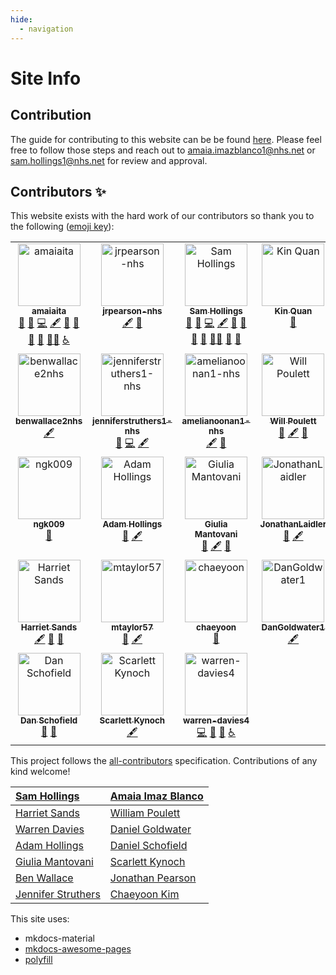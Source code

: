 ```yaml
---
hide:
  - navigation
---
```


# Site Info

## Contribution
The guide for contributing to this website can be be found [here](https://github.com/nhsengland/datascience/blob/main/CONTRIBUTE.md). Please feel free to follow those steps and reach out to [amaia.imazblanco1@nhs.net](mailto:amaia.imazblanco1@nhs.net) or [sam.hollings1@nhs.net](mailto:sam.hollings1@nhs.net) for review and approval. 

## Contributors ✨

This website exists with the hard work of our contributors so thank you to the following ([emoji key](https://allcontributors.org/docs/en/emoji-key)):

<!-- ALL-CONTRIBUTORS-LIST:START - Do not remove or modify this section -->
<!-- prettier-ignore-start -->
<!-- markdownlint-disable -->
<table>
  <tbody>
    <tr>
      <td align="center" valign="top" width="25%"><a href="https://github.com/amaiaita"><img src="https://avatars.githubusercontent.com/u/114224821?v=4?s=100" width="100px;" alt="amaiaita"/><br /><sub><b>amaiaita</b></sub></a><br /><a href="https://github.com/nhsengland/datascience/issues?q=author%3Aamaiaita" title="Bug reports">🐛</a> <a href="#blog-amaiaita" title="Blogposts">📝</a> <a href="https://github.com/nhsengland/datascience/commits?author=amaiaita" title="Code">💻</a> <a href="#content-amaiaita" title="Content">🖋</a> <a href="#design-amaiaita" title="Design">🎨</a> <a href="#maintenance-amaiaita" title="Maintenance">🚧</a> <a href="#promotion-amaiaita" title="Promotion">📣</a> <a href="https://github.com/nhsengland/datascience/pulls?q=is%3Apr+reviewed-by%3Aamaiaita" title="Reviewed Pull Requests">👀</a> <a href="#mentoring-amaiaita" title="Mentoring">🧑‍🏫</a> <a href="#a11y-amaiaita" title="Accessibility">️️️️♿️</a></td>
      <td align="center" valign="top" width="25%"><a href="https://github.com/jrpearson-nhs"><img src="https://avatars.githubusercontent.com/u/114092613?v=4?s=100" width="100px;" alt="jrpearson-nhs"/><br /><sub><b>jrpearson-nhs</b></sub></a><br /><a href="#content-jrpearson-nhs" title="Content">🖋</a> <a href="#maintenance-jrpearson-nhs" title="Maintenance">🚧</a></td>
      <td align="center" valign="top" width="25%"><a href="https://www.linkedin.com/in/samhollings/"><img src="https://avatars.githubusercontent.com/u/52575338?v=4?s=100" width="100px;" alt="Sam Hollings"/><br /><sub><b>Sam Hollings</b></sub></a><br /><a href="https://github.com/nhsengland/datascience/issues?q=author%3ASamHollings" title="Bug reports">🐛</a> <a href="#blog-SamHollings" title="Blogposts">📝</a> <a href="https://github.com/nhsengland/datascience/commits?author=SamHollings" title="Code">💻</a> <a href="#content-SamHollings" title="Content">🖋</a> <a href="https://github.com/nhsengland/datascience/commits?author=SamHollings" title="Documentation">📖</a> <a href="#design-SamHollings" title="Design">🎨</a> <a href="#ideas-SamHollings" title="Ideas, Planning, & Feedback">🤔</a> <a href="#maintenance-SamHollings" title="Maintenance">🚧</a> <a href="#mentoring-SamHollings" title="Mentoring">🧑‍🏫</a> <a href="#promotion-SamHollings" title="Promotion">📣</a> <a href="https://github.com/nhsengland/datascience/pulls?q=is%3Apr+reviewed-by%3ASamHollings" title="Reviewed Pull Requests">👀</a></td>
      <td align="center" valign="top" width="25%"><a href="http://www.linkedin.com/in/kin-quan/"><img src="https://avatars.githubusercontent.com/u/9269705?v=4?s=100" width="100px;" alt="Kin Quan"/><br /><sub><b>Kin Quan</b></sub></a><br /><a href="https://github.com/nhsengland/datascience/issues?q=author%3Aquan14" title="Bug reports">🐛</a></td>
    </tr>
    <tr>
      <td align="center" valign="top" width="25%"><a href="https://github.com/benwallace2nhs"><img src="https://avatars.githubusercontent.com/u/159021379?v=4?s=100" width="100px;" alt="benwallace2nhs"/><br /><sub><b>benwallace2nhs</b></sub></a><br /><a href="#content-benwallace2nhs" title="Content">🖋</a></td>
      <td align="center" valign="top" width="25%"><a href="https://github.com/jenniferstruthers1-nhs"><img src="https://avatars.githubusercontent.com/u/131376827?v=4?s=100" width="100px;" alt="jenniferstruthers1-nhs"/><br /><sub><b>jenniferstruthers1-nhs</b></sub></a><br /><a href="#ideas-jenniferstruthers1-nhs" title="Ideas, Planning, & Feedback">🤔</a> <a href="https://github.com/nhsengland/datascience/commits?author=jenniferstruthers1-nhs" title="Code">💻</a> <a href="#content-jenniferstruthers1-nhs" title="Content">🖋</a></td>
      <td align="center" valign="top" width="25%"><a href="https://github.com/amelianoonan1-nhs"><img src="https://avatars.githubusercontent.com/u/110029556?v=4?s=100" width="100px;" alt="amelianoonan1-nhs"/><br /><sub><b>amelianoonan1-nhs</b></sub></a><br /><a href="#content-amelianoonan1-nhs" title="Content">🖋</a> <a href="https://github.com/nhsengland/datascience/pulls?q=is%3Apr+reviewed-by%3Aamelianoonan1-nhs" title="Reviewed Pull Requests">👀</a></td>
      <td align="center" valign="top" width="25%"><a href="https://github.com/willpoulett"><img src="https://avatars.githubusercontent.com/u/114357288?v=4?s=100" width="100px;" alt="Will Poulett"/><br /><sub><b>Will Poulett</b></sub></a><br /><a href="#blog-willpoulett" title="Blogposts">📝</a> <a href="#content-willpoulett" title="Content">🖋</a> <a href="https://github.com/nhsengland/datascience/pulls?q=is%3Apr+reviewed-by%3Awillpoulett" title="Reviewed Pull Requests">👀</a></td>
    </tr>
    <tr>
      <td align="center" valign="top" width="25%"><a href="https://github.com/ngk009"><img src="https://avatars.githubusercontent.com/u/10488509?v=4?s=100" width="100px;" alt="ngk009"/><br /><sub><b>ngk009</b></sub></a><br /><a href="https://github.com/nhsengland/datascience/pulls?q=is%3Apr+reviewed-by%3Angk009" title="Reviewed Pull Requests">👀</a></td>
      <td align="center" valign="top" width="25%"><a href="https://github.com/AdamHollings"><img src="https://avatars.githubusercontent.com/u/119732210?v=4?s=100" width="100px;" alt="Adam Hollings"/><br /><sub><b>Adam Hollings</b></sub></a><br /><a href="https://github.com/nhsengland/datascience/pulls?q=is%3Apr+reviewed-by%3AAdamHollings" title="Reviewed Pull Requests">👀</a> <a href="#content-AdamHollings" title="Content">🖋</a></td>
      <td align="center" valign="top" width="25%"><a href="https://github.com/GiuliaMantovani1"><img src="https://avatars.githubusercontent.com/u/101339382?v=4?s=100" width="100px;" alt="Giulia Mantovani"/><br /><sub><b>Giulia Mantovani</b></sub></a><br /><a href="https://github.com/nhsengland/datascience/pulls?q=is%3Apr+reviewed-by%3AGiuliaMantovani1" title="Reviewed Pull Requests">👀</a> <a href="#content-GiuliaMantovani1" title="Content">🖋</a> <a href="#ideas-GiuliaMantovani1" title="Ideas, Planning, & Feedback">🤔</a></td>
      <td align="center" valign="top" width="25%"><a href="https://github.com/JonathanLaidler"><img src="https://avatars.githubusercontent.com/u/81759821?v=4?s=100" width="100px;" alt="JonathanLaidler"/><br /><sub><b>JonathanLaidler</b></sub></a><br /><a href="https://github.com/nhsengland/datascience/pulls?q=is%3Apr+reviewed-by%3AJonathanLaidler" title="Reviewed Pull Requests">👀</a> <a href="#content-JonathanLaidler" title="Content">🖋</a></td>
    </tr>
    <tr>
      <td align="center" valign="top" width="25%"><a href="https://github.com/harrietrs"><img src="https://avatars.githubusercontent.com/u/28767009?v=4?s=100" width="100px;" alt="Harriet Sands"/><br /><sub><b>Harriet Sands</b></sub></a><br /><a href="#content-harrietrs" title="Content">🖋</a> <a href="#maintenance-harrietrs" title="Maintenance">🚧</a> <a href="https://github.com/nhsengland/datascience/pulls?q=is%3Apr+reviewed-by%3Aharrietrs" title="Reviewed Pull Requests">👀</a></td>
      <td align="center" valign="top" width="25%"><a href="https://github.com/mtaylor57"><img src="https://avatars.githubusercontent.com/u/114294589?v=4?s=100" width="100px;" alt="mtaylor57"/><br /><sub><b>mtaylor57</b></sub></a><br /><a href="#maintenance-mtaylor57" title="Maintenance">🚧</a> <a href="#content-mtaylor57" title="Content">🖋</a></td>
      <td align="center" valign="top" width="25%"><a href="https://github.com/ChaeyoonKimNHSE"><img src="https://avatars.githubusercontent.com/u/109806924?v=4?s=100" width="100px;" alt="chaeyoon"/><br /><sub><b>chaeyoon</b></sub></a><br /><a href="https://github.com/nhsengland/datascience/issues?q=author%3AChaeyoonKimNHSE" title="Bug reports">🐛</a></td>
      <td align="center" valign="top" width="25%"><a href="https://github.com/DanGoldwater1"><img src="https://avatars.githubusercontent.com/u/100152081?v=4?s=100" width="100px;" alt="DanGoldwater1"/><br /><sub><b>DanGoldwater1</b></sub></a><br /><a href="#content-DanGoldwater1" title="Content">🖋</a></td>
    </tr>
    <tr>
      <td align="center" valign="top" width="25%"><a href="https://github.com/danjscho"><img src="https://avatars.githubusercontent.com/u/67116171?v=4?s=100" width="100px;" alt="Dan Schofield"/><br /><sub><b>Dan Schofield</b></sub></a><br /><a href="#blog-danjscho" title="Blogposts">📝</a> <a href="https://github.com/nhsengland/datascience/issues?q=author%3Adanjscho" title="Bug reports">🐛</a></td>
      <td align="center" valign="top" width="25%"><a href="https://github.com/scarlett-k-nhs"><img src="https://avatars.githubusercontent.com/u/114353573?v=4?s=100" width="100px;" alt="Scarlett Kynoch"/><br /><sub><b>Scarlett Kynoch</b></sub></a><br /><a href="#content-scarlett-k-nhs" title="Content">🖋</a></td>
      <td align="center" valign="top" width="25%"><a href="https://github.com/warren-davies4"><img src="https://avatars.githubusercontent.com/u/112185584?v=4?s=100" width="100px;" alt="warren-davies4"/><br /><sub><b>warren-davies4</b></sub></a><br /><a href="https://github.com/nhsengland/datascience/commits?author=warren-davies4" title="Code">💻</a> <a href="#design-warren-davies4" title="Design">🎨</a> <a href="https://github.com/nhsengland/datascience/issues?q=author%3Awarren-davies4" title="Bug reports">🐛</a> <a href="#a11y-warren-davies4" title="Accessibility">️️️️♿️</a></td>
    </tr>
  </tbody>
</table>

<!-- markdownlint-restore -->
<!-- prettier-ignore-end -->

<!-- ALL-CONTRIBUTORS-LIST:END -->

This project follows the [all-contributors](https://github.com/all-contributors/all-contributors) specification. Contributions of any kind welcome!

|[Sam Hollings](https://github.com/SamHollings) | [Amaia Imaz Blanco](https://github.com/amaiaita) |
| :---------------------------------------------| :------------------------------------------------|
| [Harriet Sands](https://github.com/harrietrs)| [William Poulett](https://github.com/willpoulett) |
|[Warren Davies](https://github.com/warren-davies4) | [Daniel Goldwater](https://github.com/DanGoldwater1) |
| [Adam Hollings](https://github.com/AdamHollings)| [Daniel Schofield](https://github.com/danjscho) |
| [Giulia Mantovani](https://github.com/GiuliaMantovani1) | [Scarlett Kynoch](https://github.com/scarlett-k-nhs) |
| [Ben Wallace](https://github.com/benWallace57) | [Jonathan Pearson](https://github.com/jrpearson-nhs) |
| [Jennifer Struthers](https://github.com/jenniferstruthers1-nhs) | [Chaeyoon Kim](https://github.com/ChaeyoonKimNHSE) |

This site uses:

- mkdocs-material
- [mkdocs-awesome-pages](https://github.com/lukasgeiter/mkdocs-awesome-pages-plugin)
- [polyfill](https://polyfill.io/v3/polyfill.min.js?features=es6)

